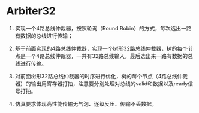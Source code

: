 # Arbiter32
1) 实现一个4路总线仲裁器，按照轮询（Round Robin）的方式，每次选出一路有数据的总线进行传输；
2) 基于前面实现的4路总线仲裁器，实现一个树形32路总线仲裁器，树的每个节点是一个4路总线仲裁器，一共有32路总线输入，最后选出来一路有数据的总线进行传输。

3) 对前面树形32路总线仲裁器的时序进行优化，树的每个节点（4路总线仲裁器）的输出用寄存器打拍，注意要分别处理对总线的valid和数据以及ready信号打拍。

4) 仿真要求体现高性能传输无气泡、逐级反压、传输不丢数据。
